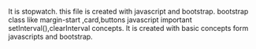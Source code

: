 It is stopwatch. this file is created with javascript and bootstrap.
bootstrap class like margin-start ,card,buttons
javascript important setInterval(),clearInterval concepts.
It is created with basic concepts form javascripts and bootstrap.
